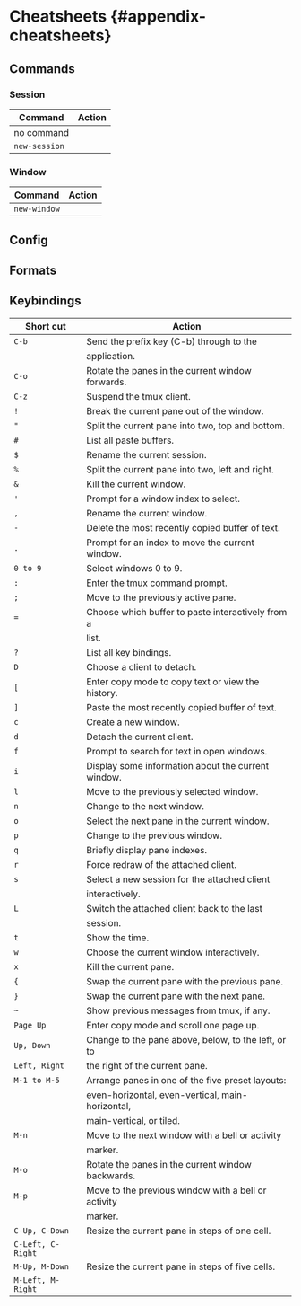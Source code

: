 # Cheatsheets {#appendix-cheatsheets}

## Commands

### Session

| Command       | Action                                                 |
|---------------|--------------------------------------------------------|
| no command    |                                                        |
| `new-session` |                                                        |

### Window

| Command       | Action                                                 |
|---------------|--------------------------------------------------------|
| `new-window`  |                                                        |

## Config

## Formats

## Keybindings

|Short cut         | Action
|------------------|----------------------------------------------------|
|`C-b`             | Send the prefix key (C-b) through to the           |
|                  | application.                                       |
|`C-o`             | Rotate the panes in the current window forwards.   |
|`C-z`             | Suspend the tmux client.                           |
|`!`               | Break the current pane out of the window.          |
|`"`               | Split the current pane into two, top and bottom.   |
|`#`               | List all paste buffers.                            |
|`$`               | Rename the current session.                        |
|`%`               | Split the current pane into two, left and right.   |
|`&`               | Kill the current window.                           |
|`'`               | Prompt for a window index to select.               |
|`,`               | Rename the current window.                         |
|`-`               | Delete the most recently copied buffer of text.    |
|`.`               | Prompt for an index to move the current window.    |
|`0 to 9`          | Select windows 0 to 9.                             |
|`:`               | Enter the tmux command prompt.                     |
|`;`               | Move to the previously active pane.                |
|`=`               | Choose which buffer to paste interactively from a  |
|                  | list.                                              |
|`?`               | List all key bindings.                             |
|`D`               | Choose a client to detach.                         |
|`[`               | Enter copy mode to copy text or view the history.  |
|`]`               | Paste the most recently copied buffer of text.     |
|`c`               | Create a new window.                               |
|`d`               | Detach the current client.                         |
|`f`               | Prompt to search for text in open windows.         |
|`i`               | Display some information about the current window. |
|`l`               | Move to the previously selected window.            |
|`n`               | Change to the next window.                         |
|`o`               | Select the next pane in the current window.        |
|`p`               | Change to the previous window.                     |
|`q`               | Briefly display pane indexes.                      |
|`r`               | Force redraw of the attached client.               |
|`s`               | Select a new session for the attached client       |
|                  | interactively.                                     |
|`L`               | Switch the attached client back to the last        |
|                  | session.                                           |
|`t`               | Show the time.                                     |
|`w`               | Choose the current window interactively.           |
|`x`               | Kill the current pane.                             |
|`{`               | Swap the current pane with the previous pane.      |
|`}`               | Swap the current pane with the next pane.          |
|`~`               | Show previous messages from tmux, if any.          |
|`Page Up`         | Enter copy mode and scroll one page up.            |
|`Up, Down`        | Change to the pane above, below, to the left, or to|
|`Left, Right`     | the right of the current pane.                     |
|`M-1 to M-5`      | Arrange panes in one of the five preset layouts:   |
|                  | even-horizontal, even-vertical, main-horizontal,   |
|                  | main-vertical, or tiled.                           |
|`M-n`             | Move to the next window with a bell or activity    |
|                  | marker.                                            |
|`M-o`             | Rotate the panes in the current window backwards.  |
|`M-p`             | Move to the previous window with a bell or activity|
|                  | marker.                                            |
|`C-Up, C-Down`    | Resize the current pane in steps of one cell.      |
|`C-Left, C-Right` |                                                    |
|`M-Up, M-Down`    | Resize the current pane in steps of five cells.    |
|`M-Left, M-Right` |                                                    |
